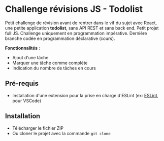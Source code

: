 # Challenge révisions JS - Todolist

Petit challenge de révision avant de rentrer dans le vif du sujet avec React, une petite application **todolist**, sans API REST et sans back end. Petit projet full JS. Challenge uniquement en programmation impérative. Dernière branche codée en programmation déclarative (cours).

**Fonctionnalités :**
* Ajout d'une tâche
* Marquer une tâche comme complète
* Indication du nombre de tâches en cours

## Pré-requis
* Installation d'une extension pour la prise en charge d'ESLint (ex: [ESLint](https://marketplace.visualstudio.com/items?itemName=dbaeumer.vscode-eslint), pour VSCode)

## Installation
* Télécharger le fichier ZIP
* Ou cloner le projet avec la commande ```git clone```